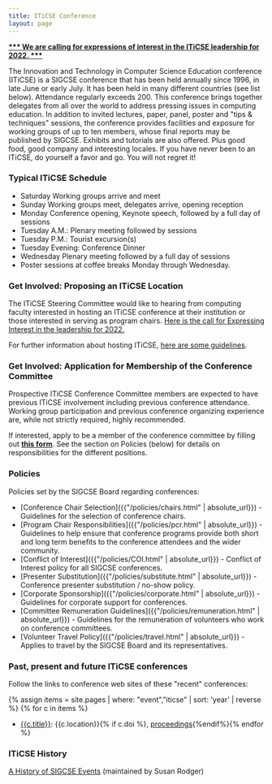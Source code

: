```yaml
---
title: ITiCSE Conference
layout: page
---
```


**[\*\*\* We are calling for expressions of interest in the ITiCSE
leadership for 2022.
\*\*\*](../files/documents/pdfs/Call%20for%20Expressions%20of%20Interest%20to%20Host%20ITiCSE%202021.pdf)**

The Innovation and Technology in Computer Science Education conference
(ITiCSE) is a SIGCSE conference that has been held annually since 1996,
in late June or early July. It has been held in many different countries
(see list below). Attendance regularly exceeds 200. This conference
brings together delegates from all over the world to address pressing
issues in computing education. In addition to invited lectures, paper,
panel, poster and \"tips & techniques\" sessions, the conference
provides facilities and exposure for working groups of up to ten
members, whose final reports may be published by SIGCSE. Exhibits and
tutorials are also offered. Plus good food, good company and interesting
locales. If you have never been to an ITiCSE, do yourself a favor and
go. You will not regret it!

### Typical ITiCSE Schedule

-   Saturday Working groups arrive and meet
-   Sunday Working groups meet, delegates arrive, opening reception
-   Monday Conference opening, Keynote speech, followed by a full day of
    sessions
-   Tuesday A.M.: Plenary meeting followed by sessions
-   Tuesday P.M.: Tourist excursion(s)
-   Tuesday Evening: Conference Dinner
-   Wednesday Plenary meeting followed by a full day of sessions
-   Poster sessions at coffee breaks Monday through Wednesday.

### Get Involved: Proposing an ITiCSE Location

The ITiCSE Steering Committee would like to hearing from computing
faculty interested in hosting an ITiCSE conference at their institution
or those interested in serving as program chairs. [Here is the call for
Expressing Interest in the leadership for
2022.](../files/documents/pdfs/Call%20for%20Expressions%20of%20Interest%20to%20Host%20ITiCSE%202021.pdf)

For further information about hosting ITiCSE, [here are some
guidelines](iticse/host.html).

### Get Involved: Application for Membership of the Conference Committee

Prospective ITiCSE Conference Committee members are expected to have
previous ITiCSE involvement including previous conference attendance.
Working group participation and previous conference organizing
experience are, while not strictly required, highly recommended.

If interested, apply to be a member of the conference committee by
filling out [**this
form**](https://docs.google.com/forms/d/e/1FAIpQLSfskKUSpxSeUQxXvbEi-Q7L0St8_w04U0HhoZJcyT03WeeXGA/viewform).
See the section on Policies (below) for details on responsibilities for
the different positions.

### Policies

Policies set by the SIGCSE Board regarding conferences:

-   [Conference Chair Selection]({{"/policies/chairs.html" | absolute_url}}) - Guidelines for the selection of conference chairs.
-   [Program Chair Responsibilities]({{"/policies/pcr.html" | absolute_url}}) - Guidelines to help ensure that conference programs provide both short and long term benefits to the conference attendees and the wider community.
-   [Conflict of Interest]({{"/policies/COI.html" | absolute_url}}) - Conflict of Interest policy for all SIGCSE conferences.
-   [Presenter Substitution]({{"/policies/substitute.html" | absolute_url}}) - Conference
    presenter substitution / no-show policy.
-   [Corporate Sponsorship]({{"/policies/corporate.html" | absolute_url}}) - Guidelines for
    corporate support for conferences.
-   [Committee Remuneration Guidelines]({{"/policies/remuneration.html" | absolute_url}}) -
    Guidelines for the remuneration of volunteers who work on conference
    committees.
-   [Volunteer Travel Policy]({{"/policies/travel.html" | absolute_url}}) - Applies to
    travel by the SIGCSE Board and its representatives.

### Past, present and future ITiCSE conferences

Follow the links to conference web sites of these \"recent\"
conferences:

{% assign items = site.pages | where: "event","iticse" | sort: 'year' | reverse %}
{% for c in items %}
- [{{c.title}}]({{c.year}}.html): {{c.location}}{% if c.doi %}, [proceedings]({{c.doi}}){%endif%}{% endfor %}

<!-- -   [ITiCSE 2020](http://iticse.hosting.acm.org/), June 15 - 19, Trondheim, Norway
-   [ITiCSE 2019](https://iticse.acm.org/ITiCSE2019/), July 15-17, Aberdeen, Scotland
-   [ITiCSE 2018](http://iticse.acm.org/ITiCSE2018/), July 2-4, Larnaca, Cyprus
-   [ITiCSE 2017](https://iticse.acm.org/ITiCSE2017/), July 3-5, Università di Bologna, Italy
-   [ITiCSE 2016](http://ucsp.edu.pe/iticse2016/), July 11-13, Universidad Católica San Pablo, Peru
-   [ITiCSE 2015](http://iticse2015.mii.vu.lt/), July 6-8, Vilnius University, Lithuania
-   [ITiCSE 2014](http://iticse2014.it.uu.se/), June 23-25, Uppsala University,Sweden
-   [ITiCSE 2013](http://www.cs.kent.ac.uk/events/iticse2013), July 1-3, University of Kent at Canterbury, United Kingdom
-   [ITiCSE 2012](http://cse.proj.ac.il/iticse/www.iticse12.org.il/HTMLs/home-2.html), July 1-5, Haifa, Israel
-   [ITiCSE 2011](http://www.iticse2011.tu-darmstadt.de/), June 25-29, Darmstadt, Germany
-   [ITiCSE 2010](http://iticse2010.bilkent.edu.tr/), June 26-30, Bilkent, Ankara, Turkey
-   [ITiCSE 2009](http://iticse09.lrde.org/), Paris, France
-   [ITiCSE 2008](http://www.iticse08.fi.upm.es/), Madrid, Spain
-   [ITiCSE 2007](http://iticse2007.computing.dundee.ac.uk/), Dundee, Scotland
-   [ITiCSE 2006](http://www.iticse06.cs.unibo.it/cfp.html), Bologna, Italy
-   [ITiCSE 2005](http://iticse05.di.fct.unl.pt/), Lisbon, Portugal
-   [ITiCSE 2004](http://www.iticse04.leeds.ac.uk/), Leeds, United Kingdom
-   [ITiCSE 2003](http://iticse2003.uom.gr/), Thessaloniki, Greece
-   [ITiCSE 2002](http://www.iticse2002.dk/), Aarhus, Denmark
-   [ITiCSE 2001](http://www.cs.ukc.ac.uk/events/iticse2001/index.html), Canterbury, Kent, United Kingdom
-   [ITiCSE 2000](http://www.cs.helsinki.fi/events/iticse/), Helsinki, Finland -->

### ITiCSE History

[A History of SIGCSE
Events](https://users.cs.duke.edu/~rodger/sigcseconferences.html)
(maintained by Susan Rodger)
